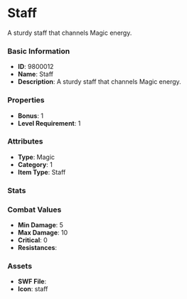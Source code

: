 # Staff

A sturdy staff that channels Magic energy.

### Basic Information

- **ID**: 9800012
- **Name**: Staff
- **Description**: A sturdy staff that channels Magic energy.

### Properties

- **Bonus**: 1
- **Level Requirement**: 1

### Attributes

- **Type**: Magic     
- **Category**: 1
- **Item Type**: Staff

### Stats


### Combat Values

- **Min Damage**: 5
- **Max Damage**: 10
- **Critical**: 0
- **Resistances**: 

### Assets

- **SWF File**: 
- **Icon**: staff

